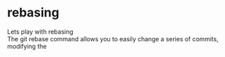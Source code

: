 # rebasing
Lets play with rebasing<br/>
The git rebase command allows you to easily change a series of commits, modifying the
